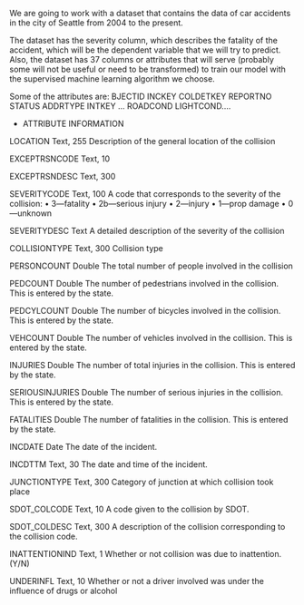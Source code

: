 We are going to work with a dataset that contains the data of car accidents in the city of Seattle from 2004 to the present.

The dataset has the severity column, which describes the fatality of the accident, which will be the dependent variable that we will try to predict. Also, the dataset has 37 columns or attributes that will serve (probably some will not be useful or need to be transformed) to train our model with the supervised machine learning algorithm we choose.

Some of the attributes are: BJECTID INCKEY COLDETKEY REPORTNO STATUS ADDRTYPE INTKEY ...	ROADCOND LIGHTCOND....

 - ATTRIBUTE INFORMATION

LOCATION Text, 255 Description of the general location of the
collision

EXCEPTRSNCODE Text, 10

EXCEPTRSNDESC Text, 300

SEVERITYCODE Text, 100 A code that corresponds to the severity of the
collision:
• 3—fatality
• 2b—serious injury
• 2—injury
• 1—prop damage
• 0—unknown

SEVERITYDESC Text A detailed description of the severity of the
collision

COLLISIONTYPE Text, 300 Collision type

PERSONCOUNT Double The total number of people involved in the
collision

PEDCOUNT Double The number of pedestrians involved in the
collision. This is entered by the state.

PEDCYLCOUNT Double The number of bicycles involved in the collision.
This is entered by the state.

VEHCOUNT Double The number of vehicles involved in the collision.
This is entered by the state.

INJURIES Double The number of total injuries in the collision. This
is entered by the state.

SERIOUSINJURIES Double The number of serious injuries in the collision.
This is entered by the state.

FATALITIES Double The number of fatalities in the collision. This is
entered by the state.

INCDATE Date The date of the incident.

INCDTTM Text, 30 The date and time of the incident.

JUNCTIONTYPE Text, 300
Category of junction at which collision took
place

SDOT_COLCODE Text, 10 A code given to the collision by SDOT.

SDOT_COLDESC Text, 300 A description of the collision corresponding to
the collision code.

INATTENTIONIND Text, 1
Whether or not collision was due to inattention.
(Y/N)

UNDERINFL Text, 10 Whether or not a driver involved was under the
influence of drugs or alcohol
